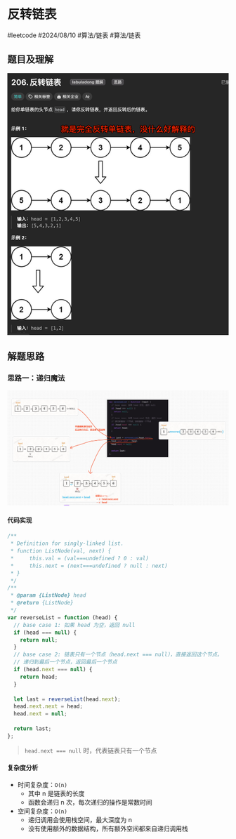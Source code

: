 
# 反转链表


#leetcode   #2024/08/10  #算法/链表   #算法/链表  

## 题目及理解

![图片&文件](./files/Pastedimage20240810173705.png)

## 解题思路

### 思路一：递归魔法

![图片&文件](./files/Pastedimage20240810173541.png)

#### 代码实现

```javascript
/**
 * Definition for singly-linked list.
 * function ListNode(val, next) {
 *     this.val = (val===undefined ? 0 : val)
 *     this.next = (next===undefined ? null : next)
 * }
 */
/**
 * @param {ListNode} head
 * @return {ListNode}
 */
var reverseList = function (head) {
  // base case 1: 如果 head 为空，返回 null
  if (head === null) {
    return null;
  }
  // base case 2: 链表只有一个节点（head.next === null），直接返回这个节点。
  // 递归到最后一个节点，返回最后一个节点
  if (head.next === null) {
    return head;
  }

  let last = reverseList(head.next);
  head.next.next = head;
  head.next = null;

  return last;
};

```

> `head.next === null` 时，代表链表只有一个节点

#### 复杂度分析

- 时间复杂度：`O(n)`
    - 其中 n 是链表的长度
    - 函数会递归 n 次，每次递归的操作是常数时间
- 空间复杂度：`O(n)`
    - 递归调用会使用栈空间，最大深度为 n
    - 没有使用额外的数据结构，所有额外空间都来自递归调用栈

